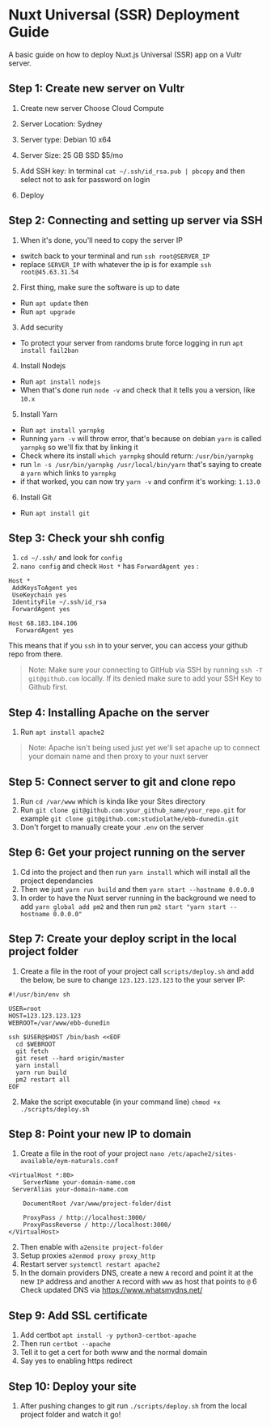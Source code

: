 # Nuxt Universal (SSR) Deployment Guide

A basic guide on how to deploy Nuxt.js Universal (SSR) app on a Vultr server.



## Step 1: Create new server on Vultr

1. Create new server Choose Cloud Compute

2. Server Location: Sydney

3. Server type: Debian 10 x64

4. Server Size: 25 GB SSD $5/mo

5. Add SSH key: In terminal `cat ~/.ssh/id_rsa.pub | pbcopy` and then select not to ask for password on login

6. Deploy



## Step 2: Connecting and setting up server via SSH

1. When it's done, you'll need to copy the server IP
- switch back to your terminal and run `ssh root@SERVER_IP`
- replace `SERVER_IP` with whatever the ip is for example `ssh root@45.63.31.54`

2. First thing, make sure the software is up to date
- Run `apt update` then
- Run `apt upgrade`

3. Add security
- To protect your server from randoms brute force logging in run `apt install fail2ban`

4. Install Nodejs
- Run `apt install nodejs`
- When that's done run `node -v` and check that it tells you a version, like `10.x`

5. Install Yarn
-  Run `apt install yarnpkg` 
-  Running `yarn -v` will throw error, that's because on debian `yarn` is called `yarnpkg` so we'll fix that by linking it
-  Check where its install `which yarnpkg` should return: `/usr/bin/yarnpkg`
-  run `ln -s /usr/bin/yarnpkg /usr/local/bin/yarn`
that's saying to create a `yarn` which links to `yarnpkg`
- if that worked, you can now try `yarn -v` and confirm it's working: `1.13.0`

6. Install Git
- Run `apt install git`



## Step 3: Check your shh config

1. `cd ~/.ssh/` and look for `config`
2. `nano config` and check `Host *` has `ForwardAgent yes` :
```
Host *
 AddKeysToAgent yes
 UseKeychain yes
 IdentityFile ~/.ssh/id_rsa
 ForwardAgent yes

Host 68.183.104.106
  ForwardAgent yes
```

This means that if you `ssh` in to your server, you can access your github repo from there. 
> Note: Make sure your connecting to GitHub via SSH by running `ssh -T git@github.com` locally. If its denied make sure to add your SSH Key to Github first.



## Step 4: Installing Apache on the server

1. Run `apt install apache2` 
> Note: Apache isn't being used just yet we'll set apache up to connect your domain name and then proxy to your nuxt server



## Step 5: Connect server to git and clone repo

1. Run `cd /var/www` which is kinda like your Sites directory
2. Run `git clone git@github.com:your_github_name/your_repo.git` for example `git clone git@github.com:studiolathe/ebb-dunedin.git`
3. Don't forget to manually create your `.env` on the server



## Step 6: Get your project running on the server

1. Cd into the project and then run `yarn install` which will install all the project dependancies
2. Then we just `yarn run build` and then `yarn start --hostname 0.0.0.0`
3. In order to have the Nuxt server running in the background we need to add `yarn global add pm2` and then run `pm2 start "yarn start --hostname 0.0.0.0"`



## Step 7: Create your deploy script in the local project folder

1. Create a file in the root of your project call `scripts/deploy.sh` and add the below, be sure to change `123.123.123.123` to the your server IP:

```
#!/usr/bin/env sh

USER=root
HOST=123.123.123.123
WEBROOT=/var/www/ebb-dunedin

ssh $USER@$HOST /bin/bash <<EOF
  cd $WEBROOT
  git fetch
  git reset --hard origin/master
  yarn install
  yarn run build
  pm2 restart all
EOF
```

2. Make the script executable (in your command line) `chmod +x ./scripts/deploy.sh`



## Step 8: Point your new IP to domain

1. Create a file in the root of your project `nano /etc/apache2/sites-available/eym-naturals.conf`

```
<VirtualHost *:80>
	ServerName your-domain-name.com
 ServerAlias your-domain-name.com

	DocumentRoot /var/www/project-folder/dist

	ProxyPass / http://localhost:3000/
	ProxyPassReverse / http://localhost:3000/
</VirtualHost>
```

2. Then enable with `a2ensite project-folder`
3. Setup proxies `a2enmod proxy proxy_http`
4. Restart server `systemctl restart apache2`
5. In the domain providers DNS, create a new `A` record and point it at the new `IP` address and another `A` record with `www` as host that points to `@`
6 Check updated DNS via https://www.whatsmydns.net/

## Step 9: Add SSL certificate

1. Add certbot `apt install -y python3-certbot-apache`
2. Then run `certbot --apache`
3. Tell it to get a cert for both www and the normal domain
4. Say yes to enabling https redirect


## Step 10: Deploy your site

1. After pushing changes to git run `./scripts/deploy.sh` from the local project folder and watch it go!
